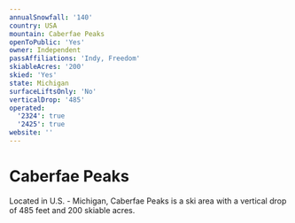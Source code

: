 ```yaml
---
annualSnowfall: '140'
country: USA
mountain: Caberfae Peaks
openToPublic: 'Yes'
owner: Independent
passAffiliations: 'Indy, Freedom'
skiableAcres: '200'
skied: 'Yes'
state: Michigan
surfaceLiftsOnly: 'No'
verticalDrop: '485'
operated:
  '2324': true
  '2425': true
website: ''
---
```



# Caberfae Peaks

Located in U.S. - Michigan, Caberfae Peaks is a ski area with a vertical drop of 485 feet and 200 skiable acres.
